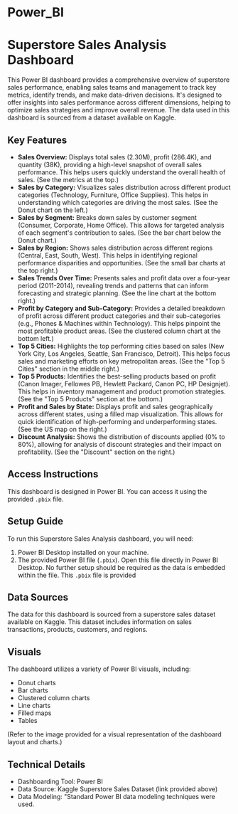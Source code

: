# Power_BI
# Superstore Sales Analysis Dashboard

This Power BI dashboard provides a comprehensive overview of superstore sales performance, enabling sales teams and management to track key metrics, identify trends, and make data-driven decisions. It's designed to offer insights into sales performance across different dimensions, helping to optimize sales strategies and improve overall revenue. The data used in this dashboard is sourced from a dataset available on Kaggle.

## Key Features

*   **Sales Overview:** Displays total sales (2.30M), profit (286.4K), and quantity (38K), providing a high-level snapshot of overall sales performance. This helps users quickly understand the overall health of sales. (See the metrics at the top.)
*   **Sales by Category:** Visualizes sales distribution across different product categories (Technology, Furniture, Office Supplies). This helps in understanding which categories are driving the most sales. (See the Donut chart on the left.)
*   **Sales by Segment:** Breaks down sales by customer segment (Consumer, Corporate, Home Office). This allows for targeted analysis of each segment's contribution to sales. (See the bar chart below the Donut chart.)
*   **Sales by Region:** Shows sales distribution across different regions (Central, East, South, West). This helps in identifying regional performance disparities and opportunities. (See the small bar charts at the top right.)
*   **Sales Trends Over Time:** Presents sales and profit data over a four-year period (2011-2014), revealing trends and patterns that can inform forecasting and strategic planning. (See the line chart at the bottom right.)
*   **Profit by Category and Sub-Category:** Provides a detailed breakdown of profit across different product categories and their sub-categories (e.g., Phones & Machines within Technology). This helps pinpoint the most profitable product areas. (See the clustered column chart at the bottom left.)
*   **Top 5 Cities:** Highlights the top performing cities based on sales (New York City, Los Angeles, Seattle, San Francisco, Detroit). This helps focus sales and marketing efforts on key metropolitan areas. (See the "Top 5 Cities" section in the middle right.)
*   **Top 5 Products:** Identifies the best-selling products based on profit (Canon Imager, Fellowes PB, Hewlett Packard, Canon PC, HP Designjet). This helps in inventory management and product promotion strategies. (See the "Top 5 Products" section at the bottom.)
*   **Profit and Sales by State:** Displays profit and sales geographically across different states, using a filled map visualization. This allows for quick identification of high-performing and underperforming states. (See the US map on the right.)
*   **Discount Analysis:** Shows the distribution of discounts applied (0% to 80%), allowing for analysis of discount strategies and their impact on profitability. (See the "Discount" section on the right.)

## Access Instructions

This dashboard is designed in Power BI.  You can access it using the provided `.pbix` file.

## Setup Guide 

To run this Superstore Sales Analysis dashboard, you will need:

1.  Power BI Desktop installed on your machine.
2.  The provided Power BI file (`.pbix`). Open this file directly in Power BI Desktop.  No further setup should be required as the data is embedded within the file.  This `.pbix` file is provided 

## Data Sources

The data for this dashboard is sourced from a superstore sales dataset available on Kaggle.  This dataset includes information on sales transactions, products, customers, and regions.  

## Visuals

The dashboard utilizes a variety of Power BI visuals, including:

*   Donut charts
*   Bar charts
*   Clustered column charts
*   Line charts
*   Filled maps
*   Tables

(Refer to the image provided for a visual representation of the dashboard layout and charts.)


## Technical Details

*   Dashboarding Tool: Power BI
*   Data Source: Kaggle Superstore Sales Dataset (link provided above)
*   Data Modeling: "Standard Power BI data modeling techniques were used.
  
